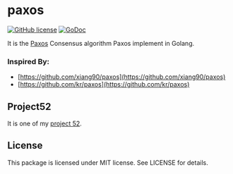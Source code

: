paxos
==================
[![GitHub license](https://img.shields.io/badge/license-MIT-blue.svg)](https://raw.githubusercontent.com/kkdai/paxos/master/LICENSE)  [![GoDoc](https://godoc.org/github.com/kkdai/paxos?status.svg)](https://godoc.org/github.com/kkdai/paxos) 

It is the [Paxos](http://research.microsoft.com/en-us/um/people/lamport/pubs/paxos-simple.pdf) Consensus algorithm Paxos implement in Golang.

### Inspired By:

- [https://github.com/xiang90/paxos](https://github.com/xiang90/paxos)
- [https://github.com/kr/paxos](https://github.com/kr/paxos)

Project52
---------------

It is one of my [project 52](https://github.com/kkdai/project52).


License
---------------

This package is licensed under MIT license. See LICENSE for details.


